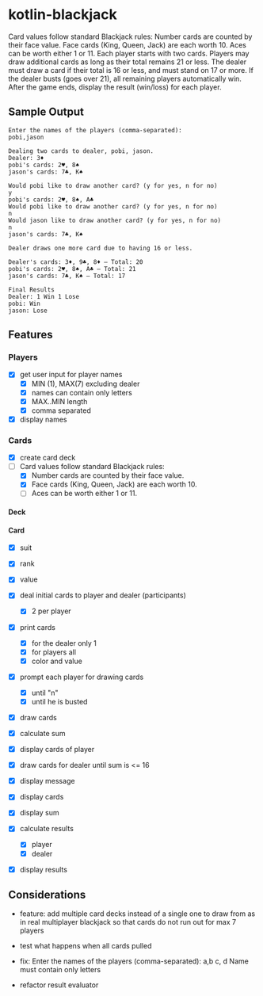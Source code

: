 # kotlin-blackjack
Card values follow standard Blackjack rules:
Number cards are counted by their face value.
Face cards (King, Queen, Jack) are each worth 10.
Aces can be worth either 1 or 11.
Each player starts with two cards.
Players may draw additional cards as long as their total remains 21 or less.
The dealer must draw a card if their total is 16 or less, and must stand on 17 or more.
If the dealer busts (goes over 21), all remaining players automatically win.
After the game ends, display the result (win/loss) for each player.

## Sample Output
```
Enter the names of the players (comma-separated):
pobi,jason

Dealing two cards to dealer, pobi, jason.
Dealer: 3♦
pobi's cards: 2♥, 8♠
jason's cards: 7♣, K♠

Would pobi like to draw another card? (y for yes, n for no)
y
pobi's cards: 2♥, 8♠, A♣
Would pobi like to draw another card? (y for yes, n for no)
n
Would jason like to draw another card? (y for yes, n for no)
n
jason's cards: 7♣, K♠

Dealer draws one more card due to having 16 or less.

Dealer's cards: 3♦, 9♣, 8♦ – Total: 20
pobi's cards: 2♥, 8♠, A♣ – Total: 21
jason's cards: 7♣, K♠ – Total: 17

Final Results
Dealer: 1 Win 1 Lose
pobi: Win
jason: Lose
```

## Features
### Players
- [x] get user input for player names
  - [x] MIN (1), MAX(7) excluding dealer
  - [x] names can contain only letters
  - [x] MAX..MIN length
  - [x] comma separated
- [x] display names

### Cards
- [x] create card deck
- [ ] Card values follow standard Blackjack rules:
  - [x] Number cards are counted by their face value.
  - [x] Face cards (King, Queen, Jack) are each worth 10.
  - [ ] Aces can be worth either 1 or 11.
#### Deck
#### Card
- [x] suit
- [x] rank
- [x] value

- [x] deal initial cards to player and dealer (participants)
  - [x] 2 per player
- [x] print cards
  - [x] for the dealer only 1
  - [x] for players all
  - [x] color and value

- [x] prompt each player for drawing cards
  - [x] until "n"
  - [x] until he is busted
- [x] draw cards
- [x] calculate sum
- [x] display cards of player

- [x] draw cards for dealer until sum is <= 16
- [x] display message

- [x] display cards
- [x] display sum

- [x] calculate results
  - [x] player 
  - [x] dealer 
- [x] display results

## Considerations
- feature: add multiple card decks instead of a single one to draw from as in real multiplayer blackjack so that cards do not run out for max 7 players

- test what happens when all cards pulled
- fix: Enter the names of the players (comma-separated):
    a,b     c, d
    Name must contain only letters
- refactor result evaluator
